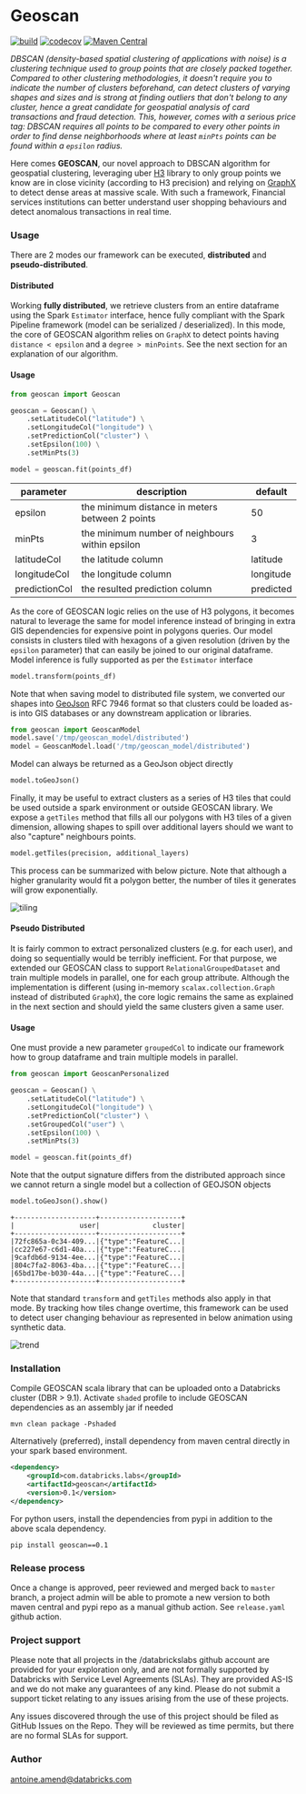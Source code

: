 # Geoscan

[![build](https://github.com/databrickslabs/geoscan/actions/workflows/push.yml/badge.svg?style=for-the-badge)](https://github.com/databrickslabs/geoscan/actions/workflows/push.yml) 
[![codecov](https://codecov.io/gh/databrickslabs/geoscan/branch/master/graph/badge.svg?token=0UKFCOO9OM&style=for-the-badge)](https://codecov.io/gh/databrickslabs/geoscan)
[![Maven Central](https://img.shields.io/maven-central/v/com.databricks.labs/geoscan.svg)](http://search.maven.org/#search%7Cga%7C1%7Ca%3A%22geoscan)

*DBSCAN (density-based spatial clustering of applications with noise) is a clustering technique used to group points that
are closely packed together. Compared to other clustering methodologies, it doesn't require you to indicate the number
of clusters beforehand, can detect clusters of varying shapes and sizes and is strong at finding outliers that don't
belong to any cluster, hence a great candidate for geospatial analysis of card transactions and fraud detection.
This, however, comes with a serious price tag: DBSCAN requires all points to be compared
to every other points in order to find dense neighborhoods where at least `minPts` points can be found within a
`epsilon` radius.* 

Here comes **GEOSCAN**, our novel approach to DBSCAN algorithm for geospatial clustering, 
leveraging uber [H3](https://eng.uber.com/h3/) library to only group points we know are in close vicinity (according 
to H3 precision) and relying on [GraphX](https://spark.apache.org/docs/latest/graphx-programming-guide.html) to detect 
dense areas at massive scale. With such a framework, Financial services institutions can better understand user 
shopping behaviours and detect anomalous transactions in real time.

### Usage

There are 2 modes our framework can be executed, **distributed** and **pseudo-distributed**.

#### Distributed

Working **fully distributed**, we retrieve clusters from an entire dataframe using the Spark `Estimator` interface, 
hence fully compliant with the Spark Pipeline framework (model can be serialized / deserialized). 
In this mode, the core of GEOSCAN algorithm relies on `GraphX` to detect points having `distance < epsilon` and a `degree > minPoints`. 
See the next section for an explanation of our algorithm.

#### Usage

```python
from geoscan import Geoscan

geoscan = Geoscan() \
    .setLatitudeCol("latitude") \
    .setLongitudeCol("longitude") \
    .setPredictionCol("cluster") \
    .setEpsilon(100) \
    .setMinPts(3)

model = geoscan.fit(points_df)
```


| parameter     | description                                     | default   |
|---------------|-------------------------------------------------|-----------|
| epsilon       | the minimum distance in meters between 2 points | 50        |
| minPts        | the minimum number of neighbours within epsilon | 3         |
| latitudeCol   | the latitude column                             | latitude  |
| longitudeCol  | the longitude column                            | longitude |
| predictionCol | the resulted prediction column                  | predicted |


As the core of GEOSCAN logic relies on the use of H3 polygons, it becomes natural to leverage the same for model 
inference instead of bringing in extra GIS dependencies for expensive point in polygons queries. Our model consists 
in clusters tiled with hexagons of a given resolution (driven by the `epsilon` parameter) that can easily be joined to our original dataframe. 
Model inference is fully supported as per the `Estimator` interface

```python
model.transform(points_df)
```

Note that when saving model to distributed file system, we converted our shapes into [GeoJson](https://tools.ietf.org/html/rfc7946) RFC 7946 
format so that clusters could be loaded as-is into GIS databases or any downstream application or libraries. 

```python
from geoscan import GeoscanModel
model.save('/tmp/geoscan_model/distributed')
model = GeoscanModel.load('/tmp/geoscan_model/distributed')
```

Model can always be returned as a GeoJson object directly

```python
model.toGeoJson()
```

Finally, it may be useful to extract clusters as a series of H3 tiles that could be used outside a spark environment or outside GEOSCAN library.
We expose a `getTiles` method that fills all our polygons with H3 tiles of a given dimension, allowing shapes to spill over additional layers should
we want to also "capture" neighbours points.

```python
model.getTiles(precision, additional_layers)
```

This process can be summarized with below picture. Note that although a higher granularity would
fit a polygon better, the number of tiles it generates will grow exponentially.

![tiling](https://raw.githubusercontent.com/databrickslabs/geoscan/master/images/tiling.png)

#### Pseudo Distributed

It is fairly common to extract personalized clusters (e.g. for each user), and doing so sequentially would be terribly inefficient.
For that purpose, we extended our GEOSCAN class to support `RelationalGroupedDataset` and train multiple models in parallel, one for each group attribute. 
Although the implementation is different (using in-memory `scalax.collection.Graph` instead of distributed `GraphX`), 
the core logic remains the same as explained in the next section and should yield the same clusters given a same user.

#### Usage

One must provide a new parameter `groupedCol` to indicate our framework how to group dataframe and train multiple models in parallel.

```python
from geoscan import GeoscanPersonalized

geoscan = Geoscan() \
    .setLatitudeCol("latitude") \
    .setLongitudeCol("longitude") \
    .setPredictionCol("cluster") \
    .setGroupedCol("user") \
    .setEpsilon(100) \
    .setMinPts(3)

model = geoscan.fit(points_df)
```

Note that the output signature differs from the distributed approach since we cannot return a single model but a collection of GEOJSON objects

```python
model.toGeoJson().show()
```

```
+--------------------+--------------------+
|                user|             cluster|
+--------------------+--------------------+
|72fc865a-0c34-409...|{"type":"FeatureC...|
|cc227e67-c6d1-40a...|{"type":"FeatureC...|
|9cafdb6d-9134-4ee...|{"type":"FeatureC...|
|804c7fa2-8063-4ba...|{"type":"FeatureC...|
|65bd17be-b030-44a...|{"type":"FeatureC...|
+--------------------+--------------------+
```

Note that standard `transform` and `getTiles` methods also apply in that mode. By tracking how tiles change overtime, 
this framework can be used to detect user changing behaviour as represented in below animation using synthetic data.

![trend](https://raw.githubusercontent.com/databrickslabs/geoscan/master/images/geoscan_window.gif)

### Installation

Compile GEOSCAN scala library that can be uploaded onto a Databricks cluster (DBR > 9.1). Activate `shaded` profile 
to include GEOSCAN dependencies as an assembly jar if needed

```shell
mvn clean package -Pshaded
```

Alternatively (preferred), install dependency from maven central directly in your spark based environment.

```xml
<dependency>
    <groupId>com.databricks.labs</groupId>
    <artifactId>geoscan</artifactId>
    <version>0.1</version>
</dependency>
```

For python users, install the dependencies from pypi in addition to the above scala dependency.

```shell script
pip install geoscan==0.1
```

### Release process

Once a change is approved, peer reviewed and merged back to `master` branch, a project admin will be able to promote 
a new version to both maven central and pypi repo as a manual github action.
See `release.yaml` github action.

### Project support

Please note that all projects in the /databrickslabs github account are provided for your exploration only, and are 
not formally supported by Databricks with Service Level Agreements (SLAs). They are provided AS-IS and we do not make 
any guarantees of any kind. Please do not submit a support ticket relating to any issues arising from the use of these projects.

Any issues discovered through the use of this project should be filed as GitHub Issues on the Repo. They will be reviewed 
as time permits, but there are no formal SLAs for support.

### Author

<antoine.amend@databricks.com>
